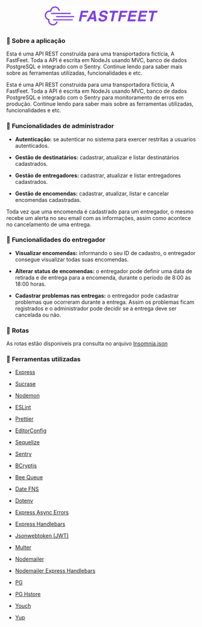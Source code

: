 <h1 align="center">

<img alt="Fastfeet" title="Fastfeet" src="images/fastfeet-logo.png" width="300px" />

</h1>



###  :memo: Sobre a aplicação



Esta é uma API REST construída para uma transportadora fictícia, A FastFeet. Toda a API é escrita em NodeJs usando MVC, banco de dados PostgreSQL e integrado com o Sentry. Continue lendo para saber mais sobre as ferramentas utilizadas, funcionalidades e etc.

Esta é uma API REST construída para uma transportadora fictícia, A FastFeet. Toda a API é escrita em NodeJs usando MVC, banco de dados PostgreSQL e integrado com o Sentry para monitoramento de erros em produção. Continue lendo para saber mais sobre as ferramentas utilizadas, funcionalidades e etc.



###  :bookmark_tabs: **Funcionalidades de administrador**



- **Autenticação:** se autenticar no sistema para exercer restritas a usuarios autenticados.

- **Gestão de destinatários:** cadastrar, atualizar e listar destinatários cadastrados.

- **Gestão de entregadores:** cadastrar, atualizar e listar entregadores cadastrados.

- **Gestão de encomendas:** cadastrar, atualizar, listar e cancelar encomendas cadastradas.

Toda vez que uma encomenda é cadastrado para um entregador, o mesmo recebe um alerta no seu email com as informações, assim como acontece no cancelamento de uma entrega.

###  :bookmark_tabs: **Funcionalidades do entregador**

- **Visualizar encomendas:** informando o seu ID de cadastro, o entregador consegue visualizar todas suas encomendas.

- **Alterar status de encomendas:** o entregador pode definir uma data de retirada e de entrega para a encomenda, durante o periodo de 8:00 às 18:00 horas.

- **Cadastrar problemas nas entregas:** o entregador pode cadastrar problemas que ocorreram durante a entrega. Assim os problemas ficam registrados e o administrador pode decidir se a entrega deve ser cancelada ou não.

###  :bookmark_tabs: **Rotas**

As rotas estão disponiveis pra consulta no arquivo <a href="https://github.com/GustavoBlaze/fastfeet/blob/master/Insomnia.json" target="_blank" alt="Rotas">Insomnia.json</a>

### :hammer: **Ferramentas utilizadas**

- <a target="_blank" href="https://www.npmjs.com/package/express" alt="Express">Express</a>

- <a target="_blank" href="https://www.npmjs.com/package/sucrase" alt="Sucrase">Sucrase</a>

- <a target="_blank" href="https://www.npmjs.com/package/nodemon" alt="Nodemon">Nodemon</a>

- <a target="_blank" href="https://www.npmjs.com/package/eslint" alt="ESLint">ESLint</a>

- <a target="_blank" href="https://www.npmjs.com/package/prettier" alt="Prettier">Prettier</a>

- <a target="_blank" href="https://editorconfig.org/" alt="EditorConfig">EditorConfig</a>

- <a target="_blank" href="https://www.npmjs.com/package/sequelize" alt="Sequelize">Sequelize</a>

- <a target="_blank" href="https://sentry.io/" alt="Sentry">Sentry</a>

- <a target="_blank" href="https://www.npmjs.com/package/bcryptjs" alt="bcryptjs">BCryptjs</a>

- <a target="_blank" href="https://www.npmjs.com/package/bee-queue" alt="bee-queue">Bee Queue</a>

- <a target="_blank" href="https://www.npmjs.com/package/date-fns" alt="date-fns">Date FNS</a>

- <a target="_blank" href="https://www.npmjs.com/package/dotenv" alt="dotenv">Dotenv</a>

- <a target="_blank" href="https://www.npmjs.com/package/express-async-errors" alt="express-async-errors">Express Async Errors</a>

- <a target="_blank" href="https://www.npmjs.com/package/express-handlebars" alt="express-handlebars">Express Handlebars</a>

- <a target="_blank" href="https://www.npmjs.com/package/jsonwebtoken" alt="jsonwebtoken">Jsonwebtoken (JWT)</a>

- <a target="_blank" href="https://www.npmjs.com/package/multer" alt="multer">Multer</a>

- <a target="_blank" href="https://www.npmjs.com/package/nodemailer" alt="nodemailer">Nodemailer</a>

- <a target="_blank" href="https://www.npmjs.com/package/nodemailer-express-handlebars" alt="nodemailer-express-handlebars">Nodemailer Express Handlebars</a>

- <a target="_blank" href="https://www.npmjs.com/package/pg" alt="pg">PG</a>

- <a target="_blank" href="https://www.npmjs.com/package/pg-hstore" alt="pg-hstore">PG Hstore</a>

- <a target="_blank" href="https://www.npmjs.com/package/youch" alt="youch">Youch</a>

- <a target="_blank" href="https://www.npmjs.com/package/Yup" alt="Yup">Yup</a>

